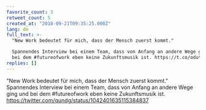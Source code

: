 ```yaml
---
favorite_count: 3
retweet_count: 5
created_at: "2018-09-21T09:35:25.000Z"
lang: de
full_text: >-
  "New Work bedeutet für mich, dass der Mensch zuerst kommt." 

  Spannendes Interview bei einem Team, dass von Anfang an andere Wege ging und
  bei dem #futureofwork eben keine Zukunftsmusik ist. https://t.co/odutlP1tin
replies: []
---
```


"New Work bedeutet für mich, dass der Mensch zuerst kommt." Spannendes Interview
bei einem Team, dass von Anfang an andere Wege ging und bei dem #futureofwork
eben keine Zukunftsmusik ist.
<https://twitter.com/qundg/status/1042401635115384837>
